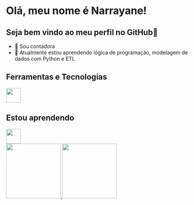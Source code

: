 # Olá, meu nome é Narrayane!
## Seja bem vindo ao meu perfil no GitHub👋
- 🔭 Sou contadora
- 🌱 Atualmente estou aprendendo lógica de programação, modelagem de dados com Python e ETL

## Ferramentas e Tecnologias

<img loading="lazy" src="https://cdn.jsdelivr.net/gh/devicons/devicon/icons/git/git-original.svg" width="40" height="40"/>




## Estou aprendendo
<img loading="lazy" src="https://cdn.jsdelivr.net/gh/devicons/devicon/icons/java/java-original.svg" width="40" height="40"/>






<div>
<a href="https://github.com/Narrayane">
<img loading="lazy" height="150em" src="https://github-readme-stats.vercel.app/api/top-langs/?username=Narrayane&layout=compact&langs_count=7&theme=dracula"/>
<img loading="lazy" height="150em" src="https://github-readme-stats.vercel.app/api?username=Narrayane&show_icons=true&theme=dracula&include_all_commits=true&count_private=true"/>
</div>



          
          
          
          
<!--
**Narrayane/Narrayane** is a ✨ _special_ ✨ repository because its `README.md` (this file) appears on your GitHub profile.

Here are some ideas to get you started:

- 🔭 I'm an accountant
- 🌱 I’m currently learning ...
- 👯 I’m looking to collaborate on ...
- 🤔 I’m looking for help with ...
- 💬 Ask me about ...
- 📫 How to reach me: ...
- 😄 Pronouns: ...
- ⚡ Fun fact: ...
-->
